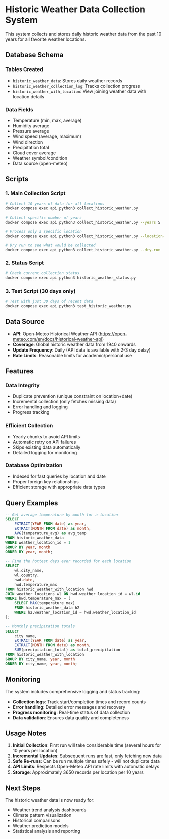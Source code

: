 # Historic Weather Data Collection System

This system collects and stores daily historic weather data from the past 10 years for all favorite weather locations.

## Database Schema

### Tables Created
- `historic_weather_data`: Stores daily weather records
- `historic_weather_collection_log`: Tracks collection progress
- `historic_weather_with_location`: View joining weather data with location details

### Data Fields
- Temperature (min, max, average)
- Humidity average
- Pressure average
- Wind speed (average, maximum)
- Wind direction
- Precipitation total
- Cloud cover average
- Weather symbol/condition
- Data source (open-meteo)

## Scripts

### 1. Main Collection Script
```bash
# Collect 10 years of data for all locations
docker compose exec api python3 collect_historic_weather.py

# Collect specific number of years
docker compose exec api python3 collect_historic_weather.py --years 5

# Process only a specific location
docker compose exec api python3 collect_historic_weather.py --location-id 1

# Dry run to see what would be collected
docker compose exec api python3 collect_historic_weather.py --dry-run
```

### 2. Status Script
```bash
# Check current collection status
docker compose exec api python3 historic_weather_status.py
```

### 3. Test Script (30 days only)
```bash
# Test with just 30 days of recent data
docker compose exec api python3 test_historic_weather.py
```

## Data Source

- **API**: Open-Meteo Historical Weather API (https://open-meteo.com/en/docs/historical-weather-api)
- **Coverage**: Global historic weather data from 1940 onwards
- **Update Frequency**: Daily (API data is available with 2-3 day delay)
- **Rate Limits**: Reasonable limits for academic/personal use

## Features

### Data Integrity
- Duplicate prevention (unique constraint on location+date)
- Incremental collection (only fetches missing data)
- Error handling and logging
- Progress tracking

### Efficient Collection
- Yearly chunks to avoid API limits
- Automatic retry on API failures
- Skips existing data automatically
- Detailed logging for monitoring

### Database Optimization
- Indexed for fast queries by location and date
- Proper foreign key relationships
- Efficient storage with appropriate data types

## Query Examples

```sql
-- Get average temperature by month for a location
SELECT 
    EXTRACT(YEAR FROM date) as year,
    EXTRACT(MONTH FROM date) as month,
    AVG(temperature_avg) as avg_temp
FROM historic_weather_data 
WHERE weather_location_id = 1
GROUP BY year, month
ORDER BY year, month;

-- Find the hottest days ever recorded for each location
SELECT 
    wl.city_name,
    wl.country,
    hwd.date,
    hwd.temperature_max
FROM historic_weather_with_location hwd
JOIN weather_locations wl ON hwd.weather_location_id = wl.id
WHERE hwd.temperature_max = (
    SELECT MAX(temperature_max) 
    FROM historic_weather_data h2 
    WHERE h2.weather_location_id = hwd.weather_location_id
);

-- Monthly precipitation totals
SELECT 
    city_name,
    EXTRACT(YEAR FROM date) as year,
    EXTRACT(MONTH FROM date) as month,
    SUM(precipitation_total) as total_precipitation
FROM historic_weather_with_location
GROUP BY city_name, year, month
ORDER BY city_name, year, month;
```

## Monitoring

The system includes comprehensive logging and status tracking:

- **Collection logs**: Track start/completion times and record counts
- **Error handling**: Detailed error messages and recovery
- **Progress monitoring**: Real-time status of data collection
- **Data validation**: Ensures data quality and completeness

## Usage Notes

1. **Initial Collection**: First run will take considerable time (several hours for 10 years per location)
2. **Incremental Updates**: Subsequent runs are fast, only fetching new data
3. **Safe Re-runs**: Can be run multiple times safely - will not duplicate data
4. **API Limits**: Respects Open-Meteo API rate limits with automatic delays
5. **Storage**: Approximately 3650 records per location per 10 years

## Next Steps

The historic weather data is now ready for:
- Weather trend analysis dashboards
- Climate pattern visualization
- Historical comparisons
- Weather prediction models
- Statistical analysis and reporting